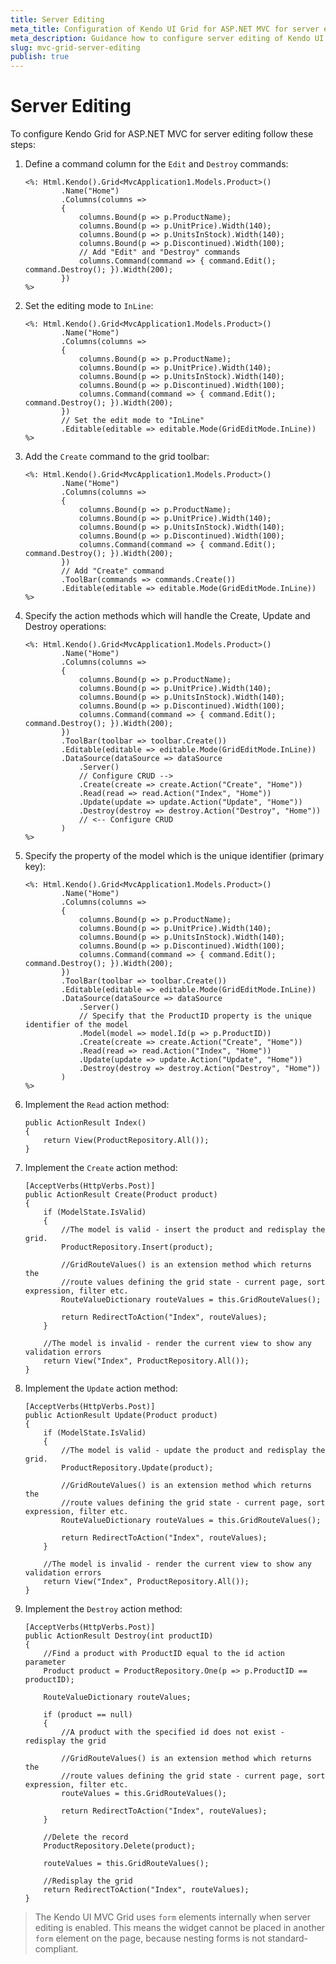 ```yaml
---
title: Server Editing
meta_title: Configuration of Kendo UI Grid for ASP.NET MVC for server editing
meta_description: Guidance how to configure server editing of Kendo UI Grid for ASP.NET MVC.
slug: mvc-grid-server-editing
publish: true
---
```


# Server Editing

To configure Kendo Grid for ASP.NET MVC for server editing follow these steps:

1.  Define a command column for the `Edit` and `Destroy` commands:

        <%: Html.Kendo().Grid<MvcApplication1.Models.Product>()
                .Name("Home")
                .Columns(columns =>
                {
                    columns.Bound(p => p.ProductName);
                    columns.Bound(p => p.UnitPrice).Width(140);
                    columns.Bound(p => p.UnitsInStock).Width(140);
                    columns.Bound(p => p.Discontinued).Width(100);
                    // Add "Edit" and "Destroy" commands
                    columns.Command(command => { command.Edit(); command.Destroy(); }).Width(200);
                })
        %>
2.  Set the editing mode to `InLine`:

        <%: Html.Kendo().Grid<MvcApplication1.Models.Product>()
                .Name("Home")
                .Columns(columns =>
                {
                    columns.Bound(p => p.ProductName);
                    columns.Bound(p => p.UnitPrice).Width(140);
                    columns.Bound(p => p.UnitsInStock).Width(140);
                    columns.Bound(p => p.Discontinued).Width(100);
                    columns.Command(command => { command.Edit(); command.Destroy(); }).Width(200);
                })
                // Set the edit mode to "InLine"
                .Editable(editable => editable.Mode(GridEditMode.InLine))
        %>
3.  Add the `Create` command to the grid toolbar:

        <%: Html.Kendo().Grid<MvcApplication1.Models.Product>()
                .Name("Home")
                .Columns(columns =>
                {
                    columns.Bound(p => p.ProductName);
                    columns.Bound(p => p.UnitPrice).Width(140);
                    columns.Bound(p => p.UnitsInStock).Width(140);
                    columns.Bound(p => p.Discontinued).Width(100);
                    columns.Command(command => { command.Edit(); command.Destroy(); }).Width(200);
                })
                // Add "Create" command
                .ToolBar(commands => commands.Create())
                .Editable(editable => editable.Mode(GridEditMode.InLine))
        %>
4.  Specify the action methods which will handle the Create, Update and Destroy operations:

        <%: Html.Kendo().Grid<MvcApplication1.Models.Product>()
                .Name("Home")
                .Columns(columns =>
                {
                    columns.Bound(p => p.ProductName);
                    columns.Bound(p => p.UnitPrice).Width(140);
                    columns.Bound(p => p.UnitsInStock).Width(140);
                    columns.Bound(p => p.Discontinued).Width(100);
                    columns.Command(command => { command.Edit(); command.Destroy(); }).Width(200);
                })
                .ToolBar(toolbar => toolbar.Create())
                .Editable(editable => editable.Mode(GridEditMode.InLine))
                .DataSource(dataSource => dataSource
                    .Server()
                    // Configure CRUD -->
                    .Create(create => create.Action("Create", "Home"))
                    .Read(read => read.Action("Index", "Home"))
                    .Update(update => update.Action("Update", "Home"))
                    .Destroy(destroy => destroy.Action("Destroy", "Home"))
                    // <-- Configure CRUD
                )
        %>
5.  Specify the property of the model which is the unique identifier (primary key):

        <%: Html.Kendo().Grid<MvcApplication1.Models.Product>()
                .Name("Home")
                .Columns(columns =>
                {
                    columns.Bound(p => p.ProductName);
                    columns.Bound(p => p.UnitPrice).Width(140);
                    columns.Bound(p => p.UnitsInStock).Width(140);
                    columns.Bound(p => p.Discontinued).Width(100);
                    columns.Command(command => { command.Edit(); command.Destroy(); }).Width(200);
                })
                .ToolBar(toolbar => toolbar.Create())
                .Editable(editable => editable.Mode(GridEditMode.InLine))
                .DataSource(dataSource => dataSource
                    .Server()
                    // Specify that the ProductID property is the unique identifier of the model
                    .Model(model => model.Id(p => p.ProductID))
                    .Create(create => create.Action("Create", "Home"))
                    .Read(read => read.Action("Index", "Home"))
                    .Update(update => update.Action("Update", "Home"))
                    .Destroy(destroy => destroy.Action("Destroy", "Home"))
                )
        %>
6.  Implement the `Read` action method:

        public ActionResult Index()
        {
            return View(ProductRepository.All());
        }
7.  Implement the `Create` action method:

        [AcceptVerbs(HttpVerbs.Post)]
        public ActionResult Create(Product product)
        {
            if (ModelState.IsValid)
            {
                //The model is valid - insert the product and redisplay the grid.
                ProductRepository.Insert(product);

                //GridRouteValues() is an extension method which returns the
                //route values defining the grid state - current page, sort expression, filter etc.
                RouteValueDictionary routeValues = this.GridRouteValues();

                return RedirectToAction("Index", routeValues);
            }

            //The model is invalid - render the current view to show any validation errors
            return View("Index", ProductRepository.All());
        }
8.  Implement the `Update` action method:

        [AcceptVerbs(HttpVerbs.Post)]
        public ActionResult Update(Product product)
        {
            if (ModelState.IsValid)
            {
                //The model is valid - update the product and redisplay the grid.
                ProductRepository.Update(product);

                //GridRouteValues() is an extension method which returns the
                //route values defining the grid state - current page, sort expression, filter etc.
                RouteValueDictionary routeValues = this.GridRouteValues();

                return RedirectToAction("Index", routeValues);
            }

            //The model is invalid - render the current view to show any validation errors
            return View("Index", ProductRepository.All());
        }
9.  Implement the `Destroy` action method:

        [AcceptVerbs(HttpVerbs.Post)]
        public ActionResult Destroy(int productID)
        {
            //Find a product with ProductID equal to the id action parameter
            Product product = ProductRepository.One(p => p.ProductID == productID);

            RouteValueDictionary routeValues;

            if (product == null)
            {
                //A product with the specified id does not exist - redisplay the grid

                //GridRouteValues() is an extension method which returns the
                //route values defining the grid state - current page, sort expression, filter etc.
                routeValues = this.GridRouteValues();

                return RedirectToAction("Index", routeValues);
            }

            //Delete the record
            ProductRepository.Delete(product);

            routeValues = this.GridRouteValues();

            //Redisplay the grid
            return RedirectToAction("Index", routeValues);
        }

> The Kendo UI MVC Grid uses `form` elements internally when server editing is enabled. This means the widget cannot be placed in another `form` element on the page, because nesting forms is not standard-compliant.